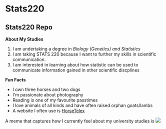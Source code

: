 # Stats220
## Stats220 Repo

**About My Studies**

1. I am undertaking a degree in *Biology (Genetics) and Statistics* 
2. I am taking STATS 220 because I want to further my skills in scientific communication.
3. I am interested in learning about how statistic can be used to communicate information gained in other scientific discplines

**Fun Facts**

* I own three horses and two dogs
* I'm passionate about photography
* Reading is one of my favourite passtimes
* I love animals of all kinds and have often raised orphan goats/lambs
* A website I often use is [HorseTelex](https://www.horsetelex.com/home)

A meme that captures how I currently feel about my university studies is ![](https://c.tenor.com/8druEACXtX8AAAAd/tenor.gif)
